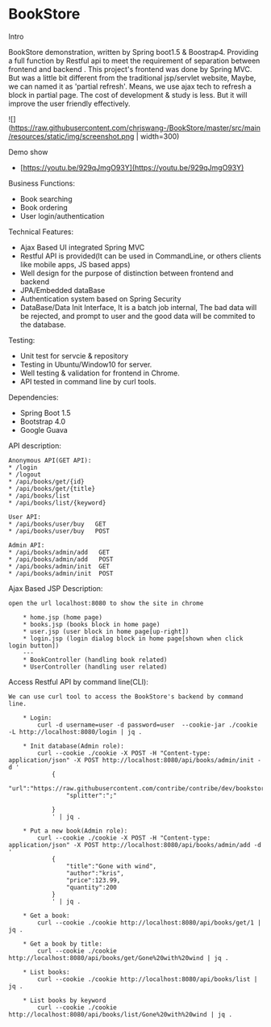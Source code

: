# BookStore

Intro

BookStore demonstration, written by Spring boot1.5 & Boostrap4. Providing a full function by Restful api to meet the requirement of separation between frontend and backend . This project's frontend was done by Spring MVC. But was a little bit different from the traditional jsp/servlet website, Maybe, we can named it as 'partial refresh'.  Means, we use ajax tech to refresh a block in partial page.  The cost of development & study is less. But it will improve the user friendly effectively. 

![](https://raw.githubusercontent.com/chriswang-/BookStore/master/src/main/resources/static/img/screenshot.png | width=300) 

Demo show
* [https://youtu.be/929qJmgO93Y](https://youtu.be/929qJmgO93Y)

Business Functions:

* Book searching
* Book ordering
* User login/authentication

Technical Features:

* Ajax Based UI integrated Spring MVC
* Restful API is provided(It can be used in CommandLine, or others clients like mobile apps, JS based apps)
* Well design for the purpose of distinction between frontend and backend
* JPA/Embedded dataBase
* Authentication system based on Spring Security
* DataBase/Data Init Interface, It is a batch job internal, The bad data will be rejected, and prompt to user and the good data will be commited to the database.


Testing:
* Unit test for servcie & repository
* Testing in Ubuntu/Window10 for server.
* Well testing & validation for frontend in Chrome.
* API tested in command line by curl tools.

Dependencies: 

* Spring Boot 1.5
* Bootstrap 4.0
* Google Guava

API description:

	Anonymous API(GET API):
	* /login
	* /logout
	* /api/books/get/{id}
	* /api/books/get/{title}	
	* /api/books/list
	* /api/books/list/{keyword}
	
	User API:
	* /api/books/user/buy   GET
	* /api/books/user/buy 	POST
	
	Admin API:
	* /api/books/admin/add   GET
	* /api/books/admin/add 	 POST
	* /api/books/admin/init  GET
	* /api/books/admin/init  POST



Ajax Based JSP Description:
	
	open the url localhost:8080 to show the site in chrome 
	
		* home.jsp (home page)
		* books.jsp (books block in home page)
		* user.jsp (user block in home page[up-right])
		* login.jsp (login dialog block in home page[shown when click login button])
		---
		* BookController (handling book related)
		* UserController (handling user related)
	
Access Restful API by command line(CLI):

	We can use curl tool to access the BookStore's backend by command line. 
		
		* Login:
			curl -d username=user -d password=user  --cookie-jar ./cookie -L http://localhost:8080/login | jq .
		
		* Init database(Admin role):
			curl --cookie ./cookie -X POST -H "Content-type: application/json" -X POST http://localhost:8080/api/books/admin/init -d '
				{
					"url":"https://raw.githubusercontent.com/contribe/contribe/dev/bookstoredata/bookstoredata.txt",
					"splitter":";"

				} 
				' | jq .

		* Put a new book(Admin role):
			curl --cookie ./cookie -X POST -H "Content-type: application/json" -X POST http://localhost:8080/api/books/admin/add -d '
				{
					"title":"Gone with wind",
					"author":"kris",
					"price":123.99,
					"quantity":200
				}
				' | jq .	

		* Get a book:
			curl --cookie ./cookie http://localhost:8080/api/books/get/1 | jq .

		* Get a book by title:
			curl --cookie ./cookie http://localhost:8080/api/books/get/Gone%20with%20wind | jq .
		
		* List books:
			curl --cookie ./cookie http://localhost:8080/api/books/list | jq .

		* List books by keyword
			curl --cookie ./cookie http://localhost:8080/api/books/list/Gone%20with%20wind | jq .

		

		
	
	
	
	
	
	
	
		